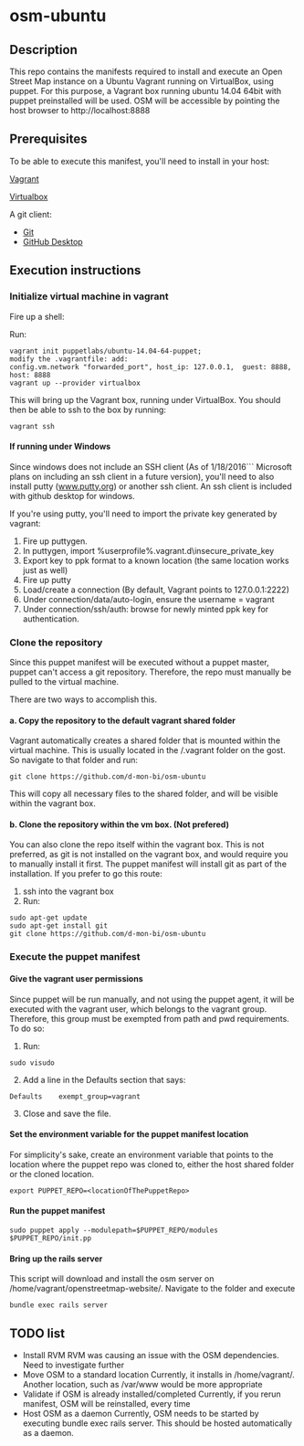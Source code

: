 # osm-ubuntu
## Description
This repo contains the manifests required to install and execute an Open Street Map instance on a Ubuntu Vagrant running on VirtualBox, using puppet. 
For this purpose, a Vagrant box running ubuntu 14.04 64bit with puppet preinstalled will be used.
OSM will be accessible by pointing the host browser to http://localhost:8888

## Prerequisites

To be able to execute this manifest, you'll need to install in your host:

[Vagrant](http://www.vagrantup.com)

[Virtualbox](http://www.virtualbox.org)

A git client:
* [Git](https://git-scm.com/)
* [GitHub Desktop](https://desktop.github.com)

## Execution instructions

### Initialize virtual machine in vagrant
Fire up a shell:

Run:
```
vagrant init puppetlabs/ubuntu-14.04-64-puppet;
modify the .vagrantfile: add:
config.vm.network "forwarded_port", host_ip: 127.0.0.1,  guest: 8888, host: 8888
vagrant up --provider virtualbox
```

This will bring up the Vagrant box, running under VirtualBox. You should then be able to ssh to the box by running:

```
vagrant ssh
```
	

#### If running under Windows
Since windows does not include an SSH client (As of 1/18/2016``` Microsoft plans on including an ssh client in a future version), you'll need to also install putty (www.putty.org) or another ssh client. An ssh client is included with github desktop for windows.

If you're using putty, you'll need to import the private key generated by vagrant:

1. Fire up puttygen.
2. In puttygen, import %userprofile%\.vagrant.d\insecure_private_key
3. Export key to ppk format to a known location (the same location works just as well)
4. Fire up putty
5. Load/create a connection (By default, Vagrant points to 127.0.0.1:2222)
6. Under connection/data/auto-login, ensure the username = vagrant
7. Under connection/ssh/auth: browse for newly minted ppk key for authentication.	

### Clone the repository

Since this puppet manifest will be executed without a puppet master, puppet can't access a git repository. Therefore, the repo must manually be pulled to the virtual machine.

There are two ways to accomplish this.

#### a. Copy the repository to the default vagrant shared folder
Vagrant automatically creates a shared folder that is mounted within the virtual machine. This is usually located in the <vagrantbin>/.vagrant folder on the gost. So navigate to that folder and run:

```
git clone https://github.com/d-mon-bi/osm-ubuntu
```

This will copy all necessary files to the shared folder, and will be visible within the vagrant box.

#### b. Clone the repository within the vm box. (Not prefered)

You can also clone the repo itself within the vagrant box. This is not preferred, as git is not installed on the vagrant box, and would require you to manually install it first. The puppet manifest will install git as part of the installation. If you prefer to go this route:

1. ssh into the vagrant box
2. Run:
```
sudo apt-get update
sudo apt-get install git
git clone https://github.com/d-mon-bi/osm-ubuntu
```

### Execute the puppet manifest

#### Give the vagrant user permissions
Since puppet will be run manually, and not using the puppet agent, it will be executed with the vagrant user, which belongs to the vagrant group. Therefore, this group must be exempted from path and pwd requirements. To do so: 
1. Run:

```
sudo visudo
```

2. Add a line in the Defaults section that says:
```
Defaults	exempt_group=vagrant
```

3. Close and save the file.

#### Set the environment variable for the puppet manifest location
For simplicity's sake, create an environment variable that points to the location where the puppet repo was cloned to, either the host shared folder or the cloned location.

```
export PUPPET_REPO=<locationOfThePuppetRepo>
```

#### Run the puppet manifest
```
sudo puppet apply --modulepath=$PUPPET_REPO/modules $PUPPET_REPO/init.pp
```
#### Bring up the rails server

This script will download and install the osm server on /home/vagrant/openstreetmap-website/. Navigate to the folder and execute

```
bundle exec rails server
```

## TODO list
* Install RVM
RVM was causing an issue with the OSM dependencies. Need to investigate further
* Move OSM to a standard location
Currently, it installs in /home/vagrant/. Another location, such as /var/www would be more appropriate
* Validate if OSM is already installed/completed
Currently, if you rerun manifest, OSM will be reinstalled, every time
* Host OSM as a daemon
Currently, OSM needs to be started by executing bundle exec rails server. This should be hosted automatically as a daemon.


